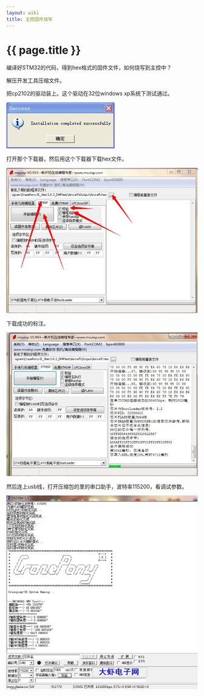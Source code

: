 ```yaml
---
layout: wiki
title: 主控固件烧写
---
```


# {{ page.title }}

编译好STM32的代码，得到hex格式的固件文件，如何烧写到主控中？

解压开发工具压缩文件。

把cp2102的驱动装上。这个驱动在32位windows xp系统下测试通过。

![](/assets/img/cp2102.jpg)

打开那个下载器，然后用这个下载器下载hex文件。

![](/assets/img/download.jpg)

下载成功的标注。

![](/assets/img/download-done.jpg)

然后连上usb线，打开压缩包的里的串口助手，波特率115200，看调试参数。

![](/assets/img/uart-info.jpg)
